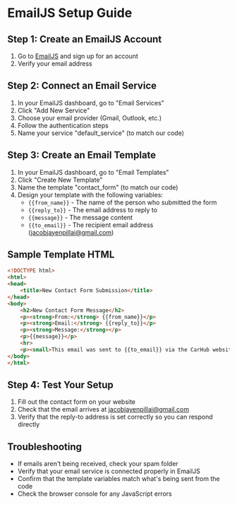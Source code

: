 # EmailJS Setup Guide

## Step 1: Create an EmailJS Account
1. Go to [EmailJS](https://www.emailjs.com/) and sign up for an account
2. Verify your email address

## Step 2: Connect an Email Service
1. In your EmailJS dashboard, go to "Email Services"
2. Click "Add New Service" 
3. Choose your email provider (Gmail, Outlook, etc.)
4. Follow the authentication steps
5. Name your service "default_service" (to match our code)

## Step 3: Create an Email Template
1. In your EmailJS dashboard, go to "Email Templates"
2. Click "Create New Template"
3. Name the template "contact_form" (to match our code)
4. Design your template with the following variables:
   - `{{from_name}}` - The name of the person who submitted the form
   - `{{reply_to}}` - The email address to reply to
   - `{{message}}` - The message content
   - `{{to_email}}` - The recipient email address (jacobjayenpillai@gmail.com)

## Sample Template HTML
```html
<!DOCTYPE html>
<html>
<head>
    <title>New Contact Form Submission</title>
</head>
<body>
    <h2>New Contact Form Message</h2>
    <p><strong>From:</strong> {{from_name}}</p>
    <p><strong>Email:</strong> {{reply_to}}</p>
    <p><strong>Message:</strong></p>
    <p>{{message}}</p>
    <hr>
    <p><small>This email was sent to {{to_email}} via the CarHub website contact form.</small></p>
</body>
</html>
```

## Step 4: Test Your Setup
1. Fill out the contact form on your website
2. Check that the email arrives at jacobjayenpillai@gmail.com
3. Verify that the reply-to address is set correctly so you can respond directly

## Troubleshooting
- If emails aren't being received, check your spam folder
- Verify that your email service is connected properly in EmailJS
- Confirm that the template variables match what's being sent from the code
- Check the browser console for any JavaScript errors 